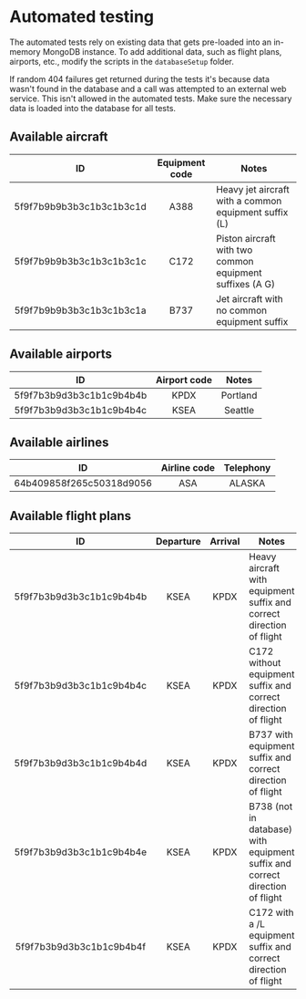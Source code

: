 # Automated testing

The automated tests rely on existing data that gets pre-loaded into an in-memory MongoDB instance. To add additional data,
such as flight plans, airports, etc., modify the scripts in the `databaseSetup` folder.

If random 404 failures get returned during the tests it's because data wasn't found in the database and a call was attempted
to an external web service. This isn't allowed in the automated tests. Make sure the necessary data is loaded into the database
for all tests.

## Available aircraft

|        ID         | Equipment code |                       Notes                        |
|:-----------------:|:--------------:|-------------------------------------------------|
| 5f9f7b9b9b3b3c1b3c1b3c1d |      A388      | Heavy jet aircraft with a common equipment suffix (L)  |
| 5f9f7b9b9b3b3c1b3c1b3c1c |      C172      | Piston aircraft with two common equipment suffixes (A G) |
| 5f9f7b9b9b3b3c1b3c1b3c1a |      B737      |      Jet aircraft with no common equipment suffix      |

## Available airports

|        ID         | Airport code |                       Notes                        |
|:-----------------:|:--------------:|:-------------------------------------------------:|
| 5f9f7b3b9d3b3c1b1c9b4b4b |      KPDX      | Portland   |
| 5f9f7b3b9d3b3c1b1c9b4b4c |      KSEA      | Seattle |

## Available airlines

|        ID         | Airline code |                       Telephony                        |
|:-----------------:|:--------------:|:-------------------------------------------------:|
| 64b409858f265c50318d9056 |      ASA      | ALASKA   |

## Available flight plans

|        ID         | Departure | Arrival |                       Notes                        |
|:-----------------:|:--------------:|:--------------:|-------------------------------------------------|
| 5f9f7b3b9d3b3c1b1c9b4b4b | KSEA     | KPDX      | Heavy aircraft with equipment suffix and correct direction of flight   |
| 5f9f7b3b9d3b3c1b1c9b4b4c | KSEA     | KPDX      | C172 without equipment suffix and correct direction of flight   |
| 5f9f7b3b9d3b3c1b1c9b4b4d | KSEA     | KPDX      | B737 with equipment suffix and correct direction of flight   |
| 5f9f7b3b9d3b3c1b1c9b4b4e | KSEA     | KPDX      | B738 (not in database) with equipment suffix and correct direction of flight   |
| 5f9f7b3b9d3b3c1b1c9b4b4f | KSEA     | KPDX      | C172 with a /L equipment suffix and correct direction of flight   |
